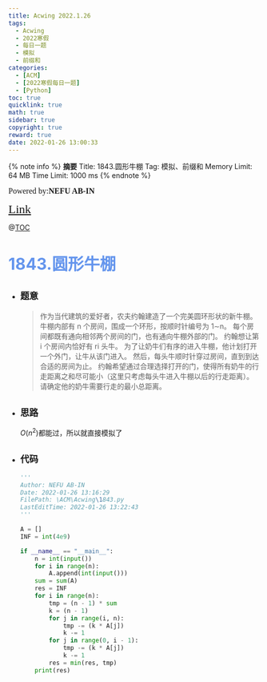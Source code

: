 ```yaml
---
title: Acwing 2022.1.26
tags:
  - Acwing
  - 2022寒假
  - 每日一题
  - 模拟
  - 前缀和
categories:
  - [ACM]
  - [2022寒假每日一题]
  - [Python]
toc: true
quicklink: true
math: true
sidebar: true
copyright: true
reward: true
date: 2022-01-26 13:00:33
---
```



{% note info %}
**摘要**
Title: 1843.圆形牛棚
Tag: 模拟、前缀和
Memory Limit: 64 MB
Time Limit: 1000 ms
{% endnote %}
<!-- more -->

<font size=3 face=楷体>Powered by:**NEFU AB-IN**</font>

<font color=#FFA500 size=5 face=楷体>[Link](https://www.acwing.com/problem/content/1845/)</font>

@[TOC](文章目录)

# <font color=#6495ED size=6>1843.圆形牛棚</font>

* ## <font size=4 face=粗体>题意</font>

  >作为当代建筑的爱好者，农夫约翰建造了一个完美圆环形状的新牛棚。
  >牛棚内部有 n 个房间，围成一个环形，按顺时针编号为 1∼n。
  >每个房间都既有通向相邻两个房间的门，也有通向牛棚外部的门。
  >约翰想让第 i 个房间内恰好有 ri 头牛。
  >为了让奶牛们有序的进入牛棚，他计划打开一个外门，让牛从该门进入。
  >然后，每头牛顺时针穿过房间，直到到达合适的房间为止。
  >约翰希望通过合理选择打开的门，使得所有奶牛的行走距离之和尽可能小（这里只考虑每头牛进入牛棚以后的行走距离）。
  >请确定他的奶牛需要行走的最小总距离。

* ## <font size=4 face=粗体>思路</font>

  $O(n^2)$都能过，所以就直接模拟了

* ## <font size=4 face=粗体>代码</font>

  ```python
  '''
  Author: NEFU AB-IN
  Date: 2022-01-26 13:16:29
  FilePath: \ACM\Acwing\1843.py
  LastEditTime: 2022-01-26 13:22:43
  '''

  A = []
  INF = int(4e9)

  if __name__ == "__main__":
      n = int(input())
      for i in range(n):
          A.append(int(input()))
      sum = sum(A)
      res = INF
      for i in range(n):
          tmp = (n - 1) * sum
          k = (n - 1)
          for j in range(i, n):
              tmp -= (k * A[j])
              k -= 1
          for j in range(0, i - 1):
              tmp -= (k * A[j])
              k -= 1
          res = min(res, tmp)
      print(res)
  ```